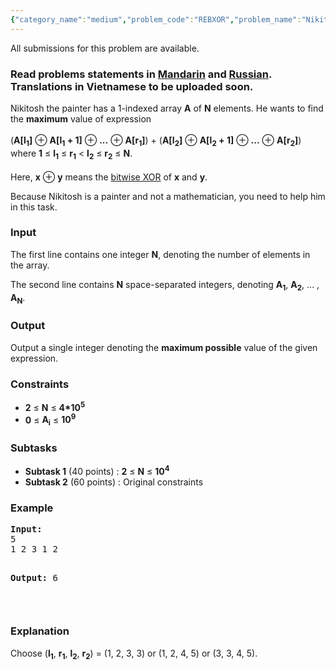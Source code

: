 ```yaml
---
{"category_name":"medium","problem_code":"REBXOR","problem_name":"Nikitosh and xor","languages_supported":{"0":"ADA","1":"ASM","2":"BASH","3":"BF","4":"C","5":"C99 strict","6":"CAML","7":"CLOJ","8":"CLPS","9":"CPP 4.3.2","10":"CPP 4.9.2","11":"CPP14","12":"CS2","13":"D","14":"ERL","15":"FORT","16":"FS","17":"GO","18":"HASK","19":"ICK","20":"ICON","21":"JAVA","22":"JS","23":"LISP clisp","24":"LISP sbcl","25":"LUA","26":"NEM","27":"NICE","28":"NODEJS","29":"PAS fpc","30":"PAS gpc","31":"PERL","32":"PERL6","33":"PHP","34":"PIKE","35":"PRLG","36":"PYPY","37":"PYTH","38":"PYTH 3.4","39":"RUBY","40":"SCALA","41":"SCM chicken","42":"SCM guile","43":"SCM qobi","44":"ST","45":"TCL","46":"TEXT","47":"WSPC"},"max_timelimit":1,"source_sizelimit":50000,"problem_author":"rebryk","problem_tester":"kevinsogo","date_added":"4-05-2015","tags":{"0":"bitwise","1":"rebryk","2":"sept15","3":"trie","4":"xor"},"editorial_url":"http://discuss.codechef.com/problems/REBXOR","time":{"view_start_date":1442223000,"submit_start_date":1442223000,"visible_start_date":1442223000,"end_date":1735669800},"layout":"problem"}
---
```

<span class="solution-visible-txt">All submissions for this problem are available.</span><h3> Read problems statements in <a target="_blank" href="http://www.codechef.com/download/translated/SEPT15/mandarin/REBXOR.pdf">Mandarin</a> and <a target="_blank" href="http://www.codechef.com/download/translated/SEPT15/russian/REBXOR.pdf">Russian</a>. Translations in Vietnamese to be uploaded soon.</h3>
<p>Nikitosh the painter has a 1-indexed array <b>A</b> of <b>N</b> elements. He wants to find the <b>maximum</b> value of expression <br /><br />
(<b>A[l<sub>1</sub>]</b> ⊕ <b>A[l<sub>1</sub> + 1]</b> ⊕ <b>...</b> ⊕ <b>A[r<sub>1</sub>]</b>) + (<b>A[l<sub>2</sub>]</b> ⊕ <b>A[l<sub>2</sub> + 1]</b> ⊕ <b>...</b> ⊕ <b>A[r<sub>2</sub>]</b>) where <b>1</b> ≤ <b>l<sub>1</sub></b> ≤ <b>r<sub>1</sub></b> &lt; <b>l<sub>2</sub></b> ≤ <b>r<sub>2</sub></b> ≤ <b>N</b>.<br /><br />
Here, <b>x</b> ⊕ <b>y</b> means the <a href="https://en.wikipedia.org/wiki/Bitwise_operation#XOR" target="_blank">bitwise XOR</a> of <b>x</b> and <b>y</b>.</p>
<p>Because Nikitosh is a painter and not a mathematician, you need to help him in this task.</p>
<h3>Input</h3>
<p>The first line contains one integer <b>N</b>, denoting the number of elements in the array.</p>
<p>The second line contains <b>N</b> space-separated integers, denoting <b>A<sub>1</sub></b>, <b>A<sub>2</sub></b>, ... , <b>A<sub>N</sub></b>.</p>
<h3>Output</h3>
<p>Output a single integer denoting the <b>maximum possible</b> value of the given expression.</p>
<h3>Constraints</h3>
<ul>
<li><b>2</b> ≤ <b>N</b> ≤ <b>4*10<sup>5</sup></b></li>
<li><b>0</b> ≤ <b>A<sub>i</sub></b> ≤ <b>10<sup>9</sup></b></li>
</ul>
<h3>Subtasks</h3>
<ul>
<li> <b>Subtask 1</b> (40 points) : <b>2</b> ≤ <b>N</b> ≤ <b>10<sup>4</sup></b></li>
<li> <b>Subtask 2</b> (60 points) : Original constraints</li>
</ul>
<h3>Example</h3>
<pre><b>Input:</b>
5
1 2 3 1 2

<b>Output:</b>
6

</pre><h3>Explanation</h3>
<p>Choose (<b>l<sub>1</sub></b>, <b>r<sub>1</sub></b>, <b>l<sub>2</sub></b>, <b>r<sub>2</sub></b>) = (1, 2, 3, 3) or (1, 2, 4, 5) or (3, 3, 4, 5).</p>
